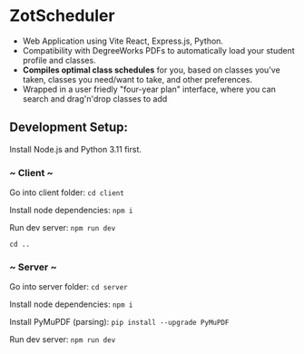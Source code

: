 # ZotScheduler
- Web Application using Vite React, Express.js, Python.
- Compatibility with DegreeWorks PDFs to automatically load your student profile and classes.
- **Compiles optimal class schedules** for you, based on classes you've taken, classes you need/want to take, and other preferences.
- Wrapped in a user friedly "four-year plan" interface, where you can search and drag'n'drop classes to add

## Development Setup:
Install Node.js and Python 3.11 first.

### ~ Client ~
Go into client folder: ```cd client```

Install node dependencies: ```npm i```

Run dev server: ```npm run dev```

```cd ..```

### ~ Server ~
Go into server folder: ```cd server```

Install node dependencies: ```npm i```

Install PyMuPDF (parsing): ```pip install --upgrade PyMuPDF```

Run dev server: ```npm run dev```
